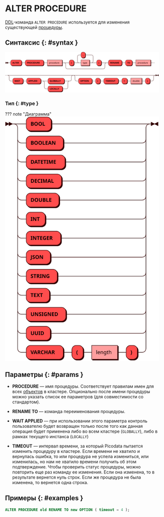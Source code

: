 # ALTER PROCEDURE

[DDL](ddl.md)-команда `ALTER PROCEDURE` используется для изменения
существующей [процедуры](../../overview/glossary.md#stored_procedure).

## Синтаксис {: #syntax }

![ALTER PROCEDURE](../../images/ebnf/alter_procedure.svg)

### Тип {: #type }

??? note "Диаграмма"
    ![Type](../../images/ebnf/type.svg)

## Параметры {: #params }

* **PROCEDURE** — имя процедуры. Соответствует правилам имен для всех
  [объектов](object.md) в кластере. Опционально после имени процедуры
  можно указать список ее параметров (для совместимости со стандартом).

* **RENAME TO** — команда переименования процедуры.

* **WAIT APPLIED** — при использовании этого параметра контроль
  пользователю будет возвращен только после того как данная операция
  будет применена либо во всем кластере (`GLOBALLY`), либо в рамках
  текущего инстанса (`LOCALLY`)

* **TIMEOUT** — интервал времени, за который Picodata пытается изменить
  процедуру в кластере. Если времени не хватило и вернулась ошибка, то или
  процедура не успела измениться, или изменилась, но нам не хватило времени
  получить об этом подтверждение. Чтобы проверить статус процедуры, можно
  повторить еще раз команду ее изменения. Если она изменена, то в
  результате вернется нуль строк. Если же процедура не была изменена, то
  вернется одна строка.

## Примеры {: #examples }

```sql
ALTER PROCEDURE old RENAME TO new OPTION ( timeout = 4 );
```
